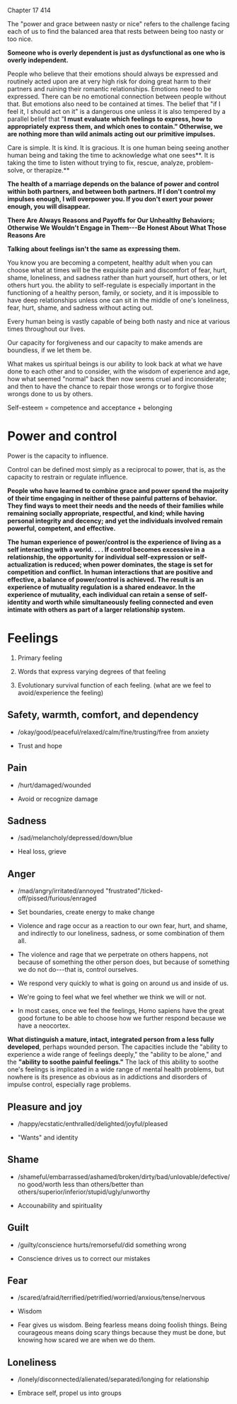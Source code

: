 Chapter 17 414

The "power and grace between nasty or nice" refers to the challenge
facing each of us to find the balanced area that rests between being too
nasty or too nice.

**Someone who is overly dependent is just as dysfunctional as one who is
overly independent.**

People who believe that their emotions should always be expressed and
routinely acted upon are at very high risk for doing great harm to their
partners and ruining their romantic relationships. Emotions need to be
expressed. There can be no emotional connection between people without
that. But emotions also need to be contained at times. The belief that
"if I feel it, I should act on it" is a dangerous one unless it is also
tempered by a parallel belief that "**I must evaluate which feelings to
express, how to appropriately express them, and which ones to contain."
Otherwise, we are nothing more than wild animals acting out our
primitive impulses.**

Care is simple. It is kind. It is gracious. It is one human being seeing
another human being and taking the time to acknowledge what one sees**.
It is taking the time to listen without trying to fix, rescue, analyze,
problem-solve, or therapize.**

**The health of a marriage depends on the balance of power and control
within both partners, and between both partners. If I don't control my
impulses enough, I will overpower you. If you don't exert your power
enough, you will disappear.**

**There Are Always Reasons and Payoffs for Our Unhealthy Behaviors;
Otherwise We Wouldn't Engage in Them---Be Honest About What Those
Reasons Are**

**Talking about feelings isn't the same as expressing them.**

You know you are becoming a competent, healthy adult when you can choose
what at times will be the exquisite pain and discomfort of fear, hurt,
shame, loneliness, and sadness rather than hurt yourself, hurt others,
or let others hurt you. the ability to self-regulate is especially
important in the functioning of a healthy person, family, or society,
and it is impossible to have deep relationships unless one can sit in
the middle of one's loneliness, fear, hurt, shame, and sadness without
acting out.

Every human being is vastly capable of being both nasty and nice at
various times throughout our lives.

Our capacity for forgiveness and our capacity to make amends are
boundless, if we let them be.

What makes us spiritual beings is our ability to look back at what we
have done to each other and to consider, with the wisdom of experience
and age, how what seemed "normal" back then now seems cruel and
inconsiderate; and then to have the chance to repair those wrongs or to
forgive those wrongs done to us by others.

Self-esteem = competence and acceptance + belonging

# Power and control

Power is the capacity to influence.

Control can be defined most simply as a reciprocal to power, that is, as
the capacity to restrain or regulate influence.

**People who have learned to combine grace and power spend the majority
of their time engaging in neither of these painful patterns of behavior.
They find ways to meet their needs and the needs of their families while
remaining socially appropriate, respectful, and kind; while having
personal integrity and decency; and yet the individuals involved remain
powerful, competent, and effective.**

**The human experience of power/control is the experience of living as a
self interacting with a world. . . . If control becomes excessive in a
relationship, the opportunity for individual self-expression or
self-actualization is reduced; when power dominates, the stage is set
for competition and conflict. In human interactions that are positive
and effective, a balance of power/control is achieved. The result is an
experience of mutuality regulation is a shared endeavor. In the
experience of mutuality, each individual can retain a sense of
self-identity and worth while simultaneously feeling connected and even
intimate with others as part of a larger relationship system.**

# Feelings

1.  Primary feeling

2.  Words that express varying degrees of that feeling

3.  Evolutionary survival function of each feeling. (what are we feel to
    avoid/experience the feeling)

## Safety, warmth, comfort, and dependency

-   /okay/good/peaceful/relaxed/calm/fine/trusting/free from anxiety

-   Trust and hope

## Pain

-   /hurt/damaged/wounded

-   Avoid or recognize damage

## Sadness

-   /sad/melancholy/depressed/down/blue

-   Heal loss, grieve

## Anger

-   /mad/angry/irritated/annoyed
    "frustrated"/ticked-off/pissed/furious/enraged

-   Set boundaries, create energy to make change

-   Violence and rage occur as a reaction to our own fear, hurt, and
    shame, and indirectly to our loneliness, sadness, or some
    combination of them all.

-   The violence and rage that we perpetrate on others happens, not
    because of something the other person does, but because of something
    we do not do---that is, control ourselves.

-   We respond very quickly to what is going on around us and inside of
    us.

-   We're going to feel what we feel whether we think we will or not.

-   In most cases, once we feel the feelings, Homo sapiens have the
    great good fortune to be able to choose how we further respond
    because we have a neocortex.

**What distinguish a mature, intact, integrated person from a less fully
developed**, perhaps wounded person. The capacities include the "ability
to experience a wide range of feelings deeply," the "ability to be
alone," and the **"ability to soothe painful feelings."** The lack of
this ability to soothe one's feelings is implicated in a wide range of
mental health problems, but nowhere is its presence as obvious as in
addictions and disorders of impulse control, especially rage problems.

## Pleasure and joy

-   /happy/ecstatic/enthralled/delighted/joyful/pleased

-   "Wants" and identity

## Shame

-   /shameful/embarrassed/ashamed/broken/dirty/bad/unlovable/defective/no
    good/worth less than others/better than
    others/superior/inferior/stupid/ugly/unworthy

-   Accounability and spirituality

## Guilt

-   /guilty/conscience hurts/remorseful/did something wrong

-   Conscience drives us to correct our mistakes

## Fear

-   /scared/afraid/terrified/petrified/worried/anxious/tense/nervous

-   Wisdom

-   Fear gives us wisdom. Being fearless means doing foolish things.
    Being courageous means doing scary things because they must be done,
    but knowing how scared we are when we do them.

## Loneliness

-   /lonely/disconnected/alienated/separated/longing for relationship

-   Embrace self, propel us into groups
